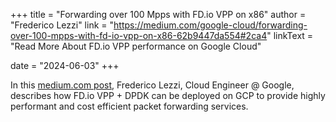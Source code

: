 +++
title = "Forwarding over 100 Mpps with FD.io VPP on x86"
author = "Frederico Lezzi"
link = "https://medium.com/google-cloud/forwarding-over-100-mpps-with-fd-io-vpp-on-x86-62b9447da554#2ca4"
linkText = "Read More About FD.io VPP performance on Google Cloud"

date = "2024-06-03"
+++

In this
[medium.com post](https://medium.com/google-cloud/forwarding-over-100-mpps-with-fd-io-vpp-on-x86-62b9447da554#2ca4),
Frederico Lezzi, Cloud Engineer @ Google, describes how FD.io VPP + DPDK can be deployed on GCP to provide
highly performant and cost efficient packet forwarding services.
